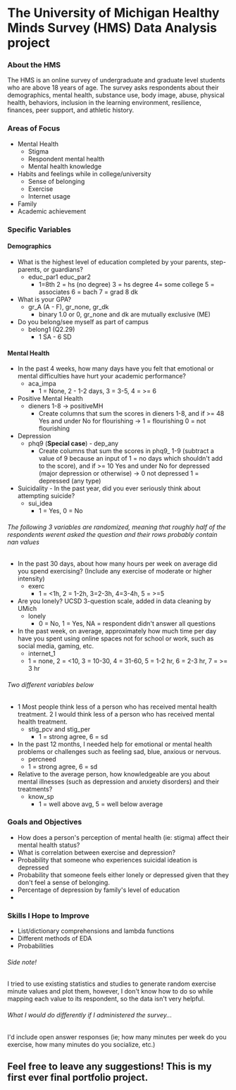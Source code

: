 # The University of Michigan Healthy Minds Survey (HMS) Data Analysis project
### About the HMS
The HMS is an online survey of undergraduate and graduate level students who are above 18 years of age. The survey asks respondents about their demographics, mental health, substance use, body image, abuse, physical health, behaviors, inclusion in the learning environment, resilience, finances, peer support, and athletic history. 

### Areas of Focus
* Mental Health
  * Stigma
  * Respondent mental health
  * Mental health knowledge
* Habits and feelings while in college/university
  * Sense of belonging
  * Exercise
  * Internet usage
* Family
* Academic achievement

### Specific Variables
#### Demographics
* What is the highest level of education completed by your parents, step-parents, or guardians?
    * educ_par1  educ_par2  
        * 1=8th 2 = hs (no degree) 3 = hs degree 4= some college 5 = associates 6 = bach 7 = grad 8 dk
* What is your GPA?
  * gr_A (A - F), gr_none, gr_dk
      * binary 1.0 or 0, gr_none and dk are mutually exclusive (ME)
* Do you belong/see myself as part of campus
  * belong1 (Q2.29)
    * 1 SA - 6 SD

#### Mental Health
* In the past 4 weeks, how many days have you felt that
   emotional or mental difficulties have hurt your
   academic performance?
  * aca_impa
    * 1 = None, 2 - 1-2 days, 3 = 3-5, 4 = >= 6
* Positive Mental Health
  * dieners 1-8 -> positiveMH
    * Create columns that sum the scores in dieners 1-8, and if >= 48 Yes and under No for flourishing -> 1 = flourishing 0 = not flourishing
* Depression
  * phq9 (**Special case**) - dep_any
    *  Create columns that sum the scores in phq9_ 1-9 (subtract a value of 9 because an input of 1 = no days which shouldn't add to the score), and if >= 10 Yes and under No for depressed (major depression or otherwise) -> 0 not depressed 1 = depressed (any type)
* Suicidality - In the past year, did you ever seriously think about attempting suicide?
  * sui_idea
      * 1 = Yes, 0 = No
###### The following 3 variables are randomized, meaning that roughly half of the respondents werent asked the question and their rows probably contain nan values
* In the past 30 days, about how many hours per week on average did you spend exercising? (Include any exercise of moderate or higher intensity) 
    * exerc
      * 1 = <1h, 2 = 1-2h, 3=2-3h, 4=3-4h, 5 = >=5
* Are you lonely? UCSD 3-question scale, added in data cleaning by UMich
  * lonely
    * 0 = No, 1 = Yes, NA = respondent didn't answer all questions
* In the past week, on average, approximately how much time per day have you spent using online spaces not for school or work, such as social media, gaming, etc.
  *   internet_1
    * 1 = none, 2 = <10, 3 = 10-30, 4 = 31-60, 5 = 1-2 hr, 6 = 2-3 hr, 7 = >= 3 hr
###### Two different variables below
* 1 Most people think less of a person who has
received mental health treatment.
2 I would think less of a person who has received
mental health treatment.
  * stig_pcv and stig_per
    * 1 = strong agree, 6 = sd
* In the past 12 months, I needed help for
emotional or mental health problems or
challenges such as feeling sad, blue, anxious or
nervous.
  *  percneed
    * 1 = strong agree, 6 = sd
* Relative to the average person, how knowledgeable are you about
mental illnesses (such as depression and anxiety disorders) and their
treatments?
  * know_sp
    * 1 = well above avg, 5 = well below average

### Goals and Objectives
* How does a person's perception of mental health (ie: stigma) affect their mental health status?
* What is correlation between exercise and depression?
* Probability that someone who experiences suicidal ideation is depressed
* Probability that someone feels either lonely or depressed given that they don't feel a sense of belonging.
* Percentage of depression by family's level of education
* 

### Skills I Hope to Improve
* List/dictionary comprehensions and lambda functions
* Different methods of EDA
* Probabilities

###### Side note!
I tried to use existing statistics and studies to generate random exercise minute values and plot them, however, I don't know how to do so while mapping each value to its respondent, so the data isn't very helpful.

###### What I would do differently if I administered the survey...
I'd include open answer responses (ie; how many minutes per week do you exercise, how many minutes do you socialize, etc.)

## Feel free to leave any suggestions! This is my first ever final portfolio project.